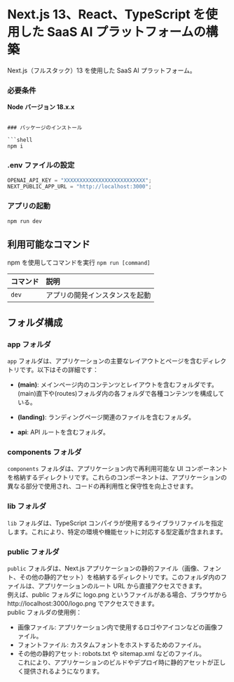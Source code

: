 # Next.js 13、React、TypeScript を使用した SaaS AI プラットフォームの構築

Next.js（フルスタック）13 を使用した SaaS AI プラットフォーム。

### 必要条件

**Node バージョン 18.x.x**

````

### パッケージのインストール

```shell
npm i
````

### .env ファイルの設定

```js
OPENAI_API_KEY = "XXXXXXXXXXXXXXXXXXXXXXXXXX";
NEXT_PUBLIC_APP_URL = "http://localhost:3000";
```

### アプリの起動

```shell
npm run dev
```

## 利用可能なコマンド

npm を使用してコマンドを実行 `npm run [command]`

| コマンド | 説明                           |
| :------- | :----------------------------- |
| `dev`    | アプリの開発インスタンスを起動 |

## フォルダ構成

### app フォルダ

`app` フォルダは、アプリケーションの主要なレイアウトとページを含むディレクトリです。以下はその詳細です：

- **(main)**: メインページ内のコンテンツとレイアウトを含むフォルダです。(main)直下や(routes)フォルダ内の各フォルダで各種コンテンツを構成している。

- **(landing)**: ランディングページ関連のファイルを含むフォルダ。

- **api**: API ルートを含むフォルダ。

### components フォルダ

`components` フォルダは、アプリケーション内で再利用可能な UI コンポーネントを格納するディレクトリです。これらのコンポーネントは、アプリケーションの異なる部分で使用され、コードの再利用性と保守性を向上させます。

### lib フォルダ

`lib` フォルダは、TypeScript コンパイラが使用するライブラリファイルを指定します。これにより、特定の環境や機能セットに対応する型定義が含まれます。

### public フォルダ

`public` フォルダは、Next.js アプリケーションの静的ファイル（画像、フォント、その他の静的アセット）を格納するディレクトリです。このフォルダ内のファイルは、アプリケーションのルート URL から直接アクセスできます。
<br>
例えば、public フォルダに logo.png というファイルがある場合、ブラウザから http://localhost:3000/logo.png でアクセスできます。
<br>
public フォルダの使用例：
<br>

- 画像ファイル: アプリケーション内で使用するロゴやアイコンなどの画像ファイル。
  <br>
- フォントファイル: カスタムフォントをホストするためのファイル。
  <br>
- その他の静的アセット: robots.txt や sitemap.xml などのファイル。
  <br>
  これにより、アプリケーションのビルドやデプロイ時に静的アセットが正しく提供されるようになります。
